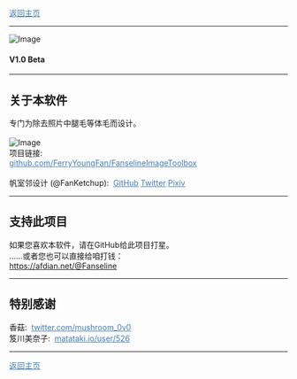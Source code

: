 <a href="./GUI/Help/main_cn_s.md"><font color=#437BB5><u>返回主页</u></font></a>

---
![Image](head.png)
#### V1.0 Beta


---
## 关于本软件

专门为除去照片中腿毛等体毛而设计。  
<br />
![Image](intro_compare.png)  
项目链接:  
<a href="https://github.com/FerryYoungFan/FanselineImageToolbox"><font color=#437BB5><u>github.com/FerryYoungFan/FanselineImageToolbox</u></font></a>  
<br />
帆室邻设计 (@FanKetchup):&nbsp;
<a href="https://github.com/FerryYoungFan"><font color=#437BB5><u>GitHub</u></font></a>
<a href="https://twitter.com/FanKetchup"><font color=#437BB5><u>Twitter</u></font></a>
<a href="https://www.pixiv.net/users/22698030"><font color=#437BB5><u>Pixiv</u></font></a>
<br />

---
## 支持此项目

如果您喜欢本软件，请在GitHub给此项目打星。  
……或者您也可以直接给咱打钱：  
<a href="https://afdian.net/@Fanseline"><font color=#437BB5><u>https://afdian.net/@Fanseline</u></font></a>

---
## 特别感谢

香菇:&nbsp;
<a href="https://twitter.com/mushroom_0v0"><font color=#437BB5><u>twitter.com/mushroom_0v0</u></font></a>  
笈川美奈子:&nbsp;
<a href="https://www.matataki.io/user/526"><font color=#437BB5><u>matataki.io/user/526</u></font></a>

---
<a href="./GUI/Help/main_cn_s.md"><font color=#437BB5><u>返回主页</u></font></a>
